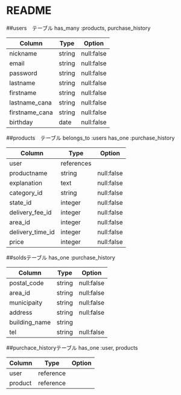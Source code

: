 # README

##users　テーブル
 has_many :products, purchase_history

| Column         | Type    | Option     |
| -------------- | ------- | ---------- |
| nickname       | string  | null:false |
| email          | string  | null:false |
| password       | string  | null:false |
| lastname       | string  | null:false |
| firstname      | string  | null:false |
| lastname_cana  | string  | null:false |
| firstname_cana | string  | null:false |
| birthday       | date    | null:false |

##products　テーブル
 belongs_to :users
 has_one :purchase_history

| Column           | Type       | Option     |
| ---------------- | ---------- | ---------- |
| user             | references |            |
| productname      | string     | null:false |
| explanation      | text       | null:false |
| category_id      | string     | null:false |
| state_id         | integer    | null:false |
| delivery_fee_id  | integer    | null:false |
| area_id          | integer    | null:false |
| delivery_time_id | integer    | null:false |
| price            | integer    | null:false |


##soldsテーブル
 has_one :purchase_history
 
| Column           | Type          | Option     |
| ---------------- | ------------- | ---------- |
| postal_code      | string        | null:false |
| area_id          | string        | null:false |
| municipaity      | string        | null:false |
| address          | string        | null:false |
| building_name    | string        |            |
| tel              | string        | null:false |

##purchace_historyテーブル
  has_one :user, products

| Column   | Type       | Option     |
| -------- | ---------- | ---------- |
| user     | reference  |            |
| product  | reference  |            |